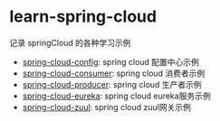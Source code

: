 # learn-spring-cloud
记录 springCloud 的各种学习示例
- [spring-cloud-config](): spring cloud 配置中心示例
- [spring-cloud-consumer](): spring cloud 消费者示例
- [spring-cloud-producer](): spring cloud 生产者示例
- [spring-cloud-eureka](): spring cloud eureka服务示例
- [spring-cloud-zuul](): spring cloud zuul网关示例